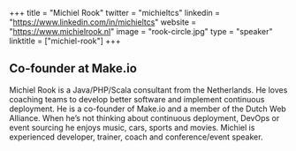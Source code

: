 +++
title = "Michiel Rook"
twitter = "michieltcs"
linkedin = "https://www.linkedin.com/in/michieltcs"
website = "https://www.michielrook.nl"
image = "rook-circle.jpg"
type = "speaker"
linktitle = ["michiel-rook"]
+++

<h2>Co-founder at Make.io</h2>

<p>Michiel Rook is a Java/PHP/Scala consultant from the Netherlands. He loves coaching teams to develop better software and implement continuous deployment. He is a co-founder of Make.io and a member of the Dutch Web Alliance. When he’s not thinking about continuous deployment, DevOps or event sourcing he enjoys music, cars, sports and movies. Michiel is experienced developer, trainer, coach and conference/event speaker.</p>